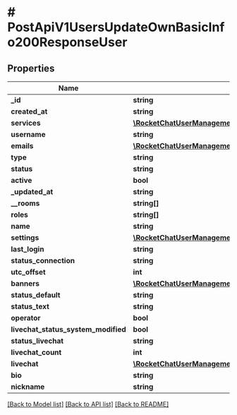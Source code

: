 # # PostApiV1UsersUpdateOwnBasicInfo200ResponseUser

## Properties

Name | Type | Description | Notes
------------ | ------------- | ------------- | -------------
**_id** | **string** |  | [optional]
**created_at** | **string** |  | [optional]
**services** | [**\RocketChatUserManagementApi\Model\PostApiV1UsersUpdateOwnBasicInfo200ResponseUserServices**](PostApiV1UsersUpdateOwnBasicInfo200ResponseUserServices.md) |  | [optional]
**username** | **string** |  | [optional]
**emails** | [**\RocketChatUserManagementApi\Model\PostApiV1UsersCreate200ResponseUserEmailsInner[]**](PostApiV1UsersCreate200ResponseUserEmailsInner.md) |  | [optional]
**type** | **string** |  | [optional]
**status** | **string** |  | [optional]
**active** | **bool** |  | [optional]
**_updated_at** | **string** |  | [optional]
**__rooms** | **string[]** |  | [optional]
**roles** | **string[]** |  | [optional]
**name** | **string** |  | [optional]
**settings** | [**\RocketChatUserManagementApi\Model\PostApiV1UsersUpdateOwnBasicInfo200ResponseUserSettings**](PostApiV1UsersUpdateOwnBasicInfo200ResponseUserSettings.md) |  | [optional]
**last_login** | **string** |  | [optional]
**status_connection** | **string** |  | [optional]
**utc_offset** | **int** |  | [optional]
**banners** | [**\RocketChatUserManagementApi\Model\PostApiV1UsersUpdateOwnBasicInfo200ResponseUserBanners**](PostApiV1UsersUpdateOwnBasicInfo200ResponseUserBanners.md) |  | [optional]
**status_default** | **string** |  | [optional]
**status_text** | **string** |  | [optional]
**operator** | **bool** |  | [optional]
**livechat_status_system_modified** | **bool** |  | [optional]
**status_livechat** | **string** |  | [optional]
**livechat_count** | **int** |  | [optional]
**livechat** | [**\RocketChatUserManagementApi\Model\PostApiV1UsersUpdateOwnBasicInfo200ResponseUserLivechat**](PostApiV1UsersUpdateOwnBasicInfo200ResponseUserLivechat.md) |  | [optional]
**bio** | **string** |  | [optional]
**nickname** | **string** |  | [optional]

[[Back to Model list]](../../README.md#models) [[Back to API list]](../../README.md#endpoints) [[Back to README]](../../README.md)

